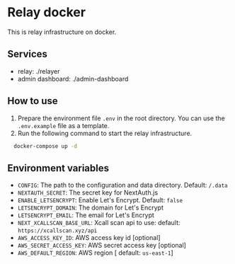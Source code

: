 # Relay docker

This is relay infrastructure on docker.

## Services

- relay: ./relayer
- admin dashboard: ./admin-dashboard

## How to use

  1. Prepare the environment file `.env` in the root directory. You can use the `.env.example` file as a template.
  2. Run the following command to start the relay infrastructure.

  ```bash
    docker-compose up -d
  ```

## Environment variables

- `CONFIG`: The path to the configuration and data directory. Default: `/.data`
- `NEXTAUTH_SECRET`: The secret key for NextAuth.js
- `ENABLE_LETSENCRYPT`: Enable Let's Encrypt. Default: `false`
- `LETSENCRYPT_DOMAIN`: The domain for Let's Encrypt
- `LETSENCRYPT_EMAIL`: The email for Let's Encrypt
- `NEXT_XCALLSCAN_BASE_URL`: Xcall scan api to use: default: `https://xcallscan.xyz/api`
- `AWS_ACCESS_KEY_ID`: AWS access key id [optional]
- `AWS_SECRET_ACCESS_KEY`: AWS secret access key [optional]
- `AWS_DEFAULT_REGION`: AWS region [ default: `us-east-1`]

